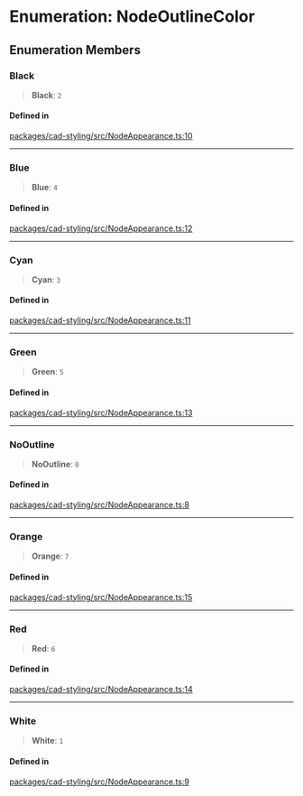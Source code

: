# Enumeration: NodeOutlineColor

## Enumeration Members

### Black

> **Black**: `2`

#### Defined in

[packages/cad-styling/src/NodeAppearance.ts:10](https://github.com/cognitedata/reveal/blob/2acd9d17229d2bc8e309653b4d6a39ad941e44f1/viewer/packages/cad-styling/src/NodeAppearance.ts#L10)

***

### Blue

> **Blue**: `4`

#### Defined in

[packages/cad-styling/src/NodeAppearance.ts:12](https://github.com/cognitedata/reveal/blob/2acd9d17229d2bc8e309653b4d6a39ad941e44f1/viewer/packages/cad-styling/src/NodeAppearance.ts#L12)

***

### Cyan

> **Cyan**: `3`

#### Defined in

[packages/cad-styling/src/NodeAppearance.ts:11](https://github.com/cognitedata/reveal/blob/2acd9d17229d2bc8e309653b4d6a39ad941e44f1/viewer/packages/cad-styling/src/NodeAppearance.ts#L11)

***

### Green

> **Green**: `5`

#### Defined in

[packages/cad-styling/src/NodeAppearance.ts:13](https://github.com/cognitedata/reveal/blob/2acd9d17229d2bc8e309653b4d6a39ad941e44f1/viewer/packages/cad-styling/src/NodeAppearance.ts#L13)

***

### NoOutline

> **NoOutline**: `0`

#### Defined in

[packages/cad-styling/src/NodeAppearance.ts:8](https://github.com/cognitedata/reveal/blob/2acd9d17229d2bc8e309653b4d6a39ad941e44f1/viewer/packages/cad-styling/src/NodeAppearance.ts#L8)

***

### Orange

> **Orange**: `7`

#### Defined in

[packages/cad-styling/src/NodeAppearance.ts:15](https://github.com/cognitedata/reveal/blob/2acd9d17229d2bc8e309653b4d6a39ad941e44f1/viewer/packages/cad-styling/src/NodeAppearance.ts#L15)

***

### Red

> **Red**: `6`

#### Defined in

[packages/cad-styling/src/NodeAppearance.ts:14](https://github.com/cognitedata/reveal/blob/2acd9d17229d2bc8e309653b4d6a39ad941e44f1/viewer/packages/cad-styling/src/NodeAppearance.ts#L14)

***

### White

> **White**: `1`

#### Defined in

[packages/cad-styling/src/NodeAppearance.ts:9](https://github.com/cognitedata/reveal/blob/2acd9d17229d2bc8e309653b4d6a39ad941e44f1/viewer/packages/cad-styling/src/NodeAppearance.ts#L9)
